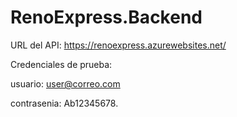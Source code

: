 # RenoExpress.Backend

URL del API: https://renoexpress.azurewebsites.net/

Credenciales de prueba: 

usuario: user@correo.com

contrasenia: Ab12345678.
